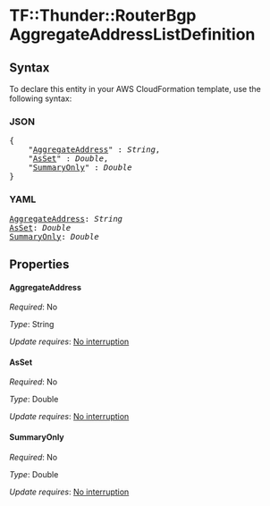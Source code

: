# TF::Thunder::RouterBgp AggregateAddressListDefinition

## Syntax

To declare this entity in your AWS CloudFormation template, use the following syntax:

### JSON

<pre>
{
    "<a href="#aggregateaddress" title="AggregateAddress">AggregateAddress</a>" : <i>String</i>,
    "<a href="#asset" title="AsSet">AsSet</a>" : <i>Double</i>,
    "<a href="#summaryonly" title="SummaryOnly">SummaryOnly</a>" : <i>Double</i>
}
</pre>

### YAML

<pre>
<a href="#aggregateaddress" title="AggregateAddress">AggregateAddress</a>: <i>String</i>
<a href="#asset" title="AsSet">AsSet</a>: <i>Double</i>
<a href="#summaryonly" title="SummaryOnly">SummaryOnly</a>: <i>Double</i>
</pre>

## Properties

#### AggregateAddress

_Required_: No

_Type_: String

_Update requires_: [No interruption](https://docs.aws.amazon.com/AWSCloudFormation/latest/UserGuide/using-cfn-updating-stacks-update-behaviors.html#update-no-interrupt)

#### AsSet

_Required_: No

_Type_: Double

_Update requires_: [No interruption](https://docs.aws.amazon.com/AWSCloudFormation/latest/UserGuide/using-cfn-updating-stacks-update-behaviors.html#update-no-interrupt)

#### SummaryOnly

_Required_: No

_Type_: Double

_Update requires_: [No interruption](https://docs.aws.amazon.com/AWSCloudFormation/latest/UserGuide/using-cfn-updating-stacks-update-behaviors.html#update-no-interrupt)

